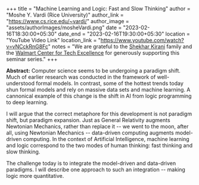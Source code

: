 +++
title = "Machine Learning and Logic: Fast and Slow Thinking"
author = "Moshe Y. Vardi (Rice University)"
author_link = "https://www.cs.rice.edu/~vardi/"
author_image = "assets/authorImages/mosheVardi.png"
date = "2023-02-16T18:30:00+05:30"
date_end = "2023-02-16T19:30:00+05:30"
location = "YouTube Video Link"
location_link = "https://www.youtube.com/watch?v=vNCckRnG8Fc"
notes = "We are grateful to the <a href = "https://www.accel.com/people/shekhar-kirani" target= "_blank">Shekhar Kirani</a> family and the <a href = "https://www.csa.iisc.ac.in/cfe-walmart/" target= "_blank">Walmart Center for Tech Excellence</a> for generously supporting this seminar series."
+++

<b>Abstract:</b>
Computer science seems to be undergoing a paradigm shift. Much of
earlier research was conducted in the framework of well-understood
formal models. In contrast, some of the hottest trends today shun
formal models and rely on massive data sets and machine learning.
A cannonical example of this change is the shift in AI from logic
programming to deep learning.

I will argue that the correct metaphore for this development is not
paradigm shift, but paradigm expansion. Just as General Relativity
augments Newtonian Mechanics, rather than replace it -- we went to
the moon, after all, using Newtonian Mechanics -- data-driven
computing augments model-driven computing. In the context of
Artificial Intelligence, machine learning and logic correspond to
the two modes of human thinking: fast thinking and slow thinking.

The challenge today is to integrate the model-driven and data-driven
paradigms. I will describe one approach to such an integration --
making logic more quantitative.